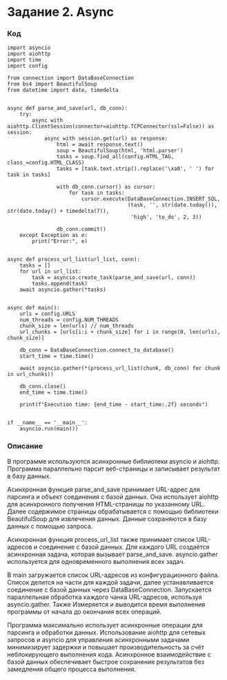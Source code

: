 # Задание 2. Async

### Код

    import asyncio
    import aiohttp
    import time
    import config
    
    from connection import DataBaseConnection
    from bs4 import BeautifulSoup
    from datetime import date, timedelta
    
    
    async def parse_and_save(url, db_conn):
        try:
            async with aiohttp.ClientSession(connector=aiohttp.TCPConnector(ssl=False)) as session:
                async with session.get(url) as response:
                    html = await response.text()
                    soup = BeautifulSoup(html, 'html.parser')
                    tasks = soup.find_all(config.HTML_TAG, class_=config.HTML_CLASS)
                    tasks = [task.text.strip().replace('\xa0', ' ') for task in tasks]
    
                    with db_conn.cursor() as cursor:
                        for task in tasks:
                            cursor.execute(DataBaseConnection.INSERT_SQL,
                                           (task, '', str(date.today()), str(date.today() + timedelta(7)),
                                            'high', 'to_do', 2, 3))
    
                    db_conn.commit()
        except Exception as e:
            print("Error:", e)
    
    
    async def process_url_list(url_list, conn):
        tasks = []
        for url in url_list:
            task = asyncio.create_task(parse_and_save(url, conn))
            tasks.append(task)
        await asyncio.gather(*tasks)
    
    
    async def main():
        urls = config.URLS
        num_threads = config.NUM_THREADS
        chunk_size = len(urls) // num_threads
        url_chunks = [urls[i:i + chunk_size] for i in range(0, len(urls), chunk_size)]
    
        db_conn = DataBaseConnection.connect_to_database()
        start_time = time.time()
    
        await asyncio.gather(*(process_url_list(chunk, db_conn) for chunk in url_chunks))
    
        db_conn.close()
        end_time = time.time()
    
        print(f"Execution time: {end_time - start_time:.2f} seconds")
    
    
    if __name__ == '__main__':
        asyncio.run(main())

### Описание

В программе используются асинхронные библиотеки asyncio и aiohttp. Программа 
параллельно парсит веб-страницы и записывает результат в базу данных. 

Асинхронная функция parse_and_save принимает URL-адрес для парсинга и объект соединения с базой данных. 
Она использует aiohttp для асинхронного получения HTML-страницы по указанному URL.
Далее содержимое страницы обрабатывается с помощью библиотеки BeautifulSoup для извлечения данных. 
Данные сохраняются в базу данных с помощью запроса.

Асинхронная функция process_url_list также принимает список URL-адресов и соединение с базой данных.
Для каждого URL создаётся асинхронная задача, которая вызывает parse_and_save.
asyncio.gather используется для одновременного выполнения всех задач.

В main загружается список URL-адресов из конфигурационного файла. 
Список делится на части для каждой задачи, далее устанавливается соединение с базой данных через DataBaseConnection.
Запускается параллельная обработка каждого чанка URL-адресов, используя asyncio.gather. 
Также Измеряется и выводится время выполнения программы от начала до окончания всех операций.

Программа максимально использует асинхронные операции для парсинга и обработки данных. 
Использование aiohttp для сетевых запросов и asyncio для управления асинхронными задачами минимизирует задержки и повышает производительность за счёт неблокирующего выполнения кода.
Асинхронное взаимодействие с базой данных обеспечивает быстрое сохранение результатов без замедления общего процесса выполнения.